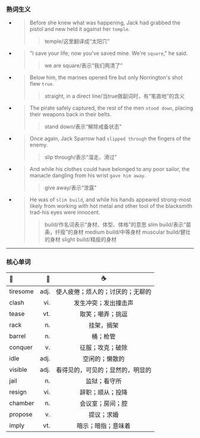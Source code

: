 ### 熟词生义
* >Before she knew what was happening, Jack had grabbed the pistol and new held it against her `temple`.
   >> temple/这里翻译成“太阳穴”
* >"I save your life; now you've saved mine. We're `square`," he said.
   >> we are square/表示“我们两清了”
* >Below him, the marines opened fire but only Norrington's shot flew `true`.
   >> straight, in a direct line/当true做副词时，有“笔直地”的含义
* >The pirate safely captured, the rest of the men `stood down`, placing their weapons back in their belts.
   >> stand down/表示“解除戒备状态”
* >Once again, Jack Sparrow had `slipped through` the fingers of the enemy.
   >> slip through/表示“溜走、滑过”
* >And while his clothes could have belonged to any poor sailor, the manacle dangling from his wrist `gave him away`.
   >> give away/表示“泄露”
* >He was of `slim build`, and while his hands appeared strong-most likely from working with hot metal and other tool of the blacksmith
trad-his eyes were innocent.
   >> build/作名词表示“身材、体型、体格”的意思
   >> slim build/表示“苗条，纤瘦”的身材
   >> medium build/中等身材
   >> muscular build/健壮的身材
   >> slight build/精瘦的身材
---
### 核心单词
|:baby_bottle:|:beer:|:coffee:|
|:-----|-----:|:-----:|
|tiresome|adj.|使人疲倦；烦人的；讨厌的；无聊的|
|clash|vi.|发生冲突；发出撞击声|
|tease|vt.|取笑；嘲弄；挑逗|
|rack|n.|挂架，搁架|
|barrel|n.|桶；枪管|
|conquer|v.|征服；攻克；破除|
|idle|adj.|空闲的；懒散的|
|visible|adj.|看得见的，可见的；显然的，明显的|
|jail|n.|监狱；看守所|
|resign|vi.|辞职；顺从；投降|
|chamber|n.|会议室；房间；腔|
|propose|v.|提议；求婚|
|imply|vt.|暗示；暗指；意味着|
